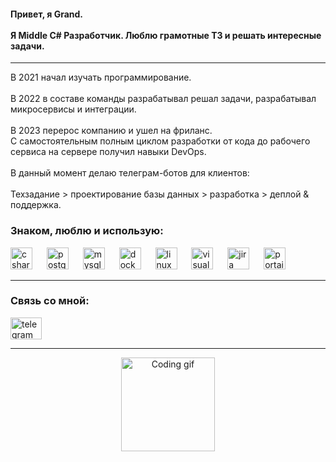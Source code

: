 <h4 align="left">
  Привет, я Grand.<br><br>
  Я Middle C# Разработчик. Люблю грамотные ТЗ и решать интересные задачи.
</h4>

<hr>

<p align="left">
  В 2021 начал изучать программирование.<br><br>
  В 2022 в составе команды разрабатывал решал задачи, разрабатывал микросервисы и интеграции.<br><br>
  В 2023 перерос компанию и ушел на фриланс.<br>
  С самостоятельным полным циклом разработки от кода до рабочего сервиса на сервере получил навыки DevOps.<br><br>
  В данный момент делаю телеграм-ботов для клиентов:<br><br>
  Техзадание > проектирование базы данных > разработка > деплой & поддержка.
</p>



<h3 align="left">Знаком, люблю и использую:</h3>

<div align="left">
  <img src="https://cdn.jsdelivr.net/gh/devicons/devicon/icons/csharp/csharp-original.svg" height="35" alt="csharp logo" />
  <img width="15" />
  <img src="https://cdn.jsdelivr.net/gh/devicons/devicon/icons/postgresql/postgresql-original.svg" height="35" alt="postgresql logo" />
  <img width="15" />
  <img src="https://cdn.jsdelivr.net/gh/devicons/devicon/icons/mysql/mysql-original.svg" height="35" alt="mysql logo" />
  <img width="15" />
  <img src="https://cdn.jsdelivr.net/gh/devicons/devicon/icons/docker/docker-original.svg" height="35" alt="docker logo" />
  <img width="15" />
  <img src="https://cdn.jsdelivr.net/gh/devicons/devicon/icons/linux/linux-original.svg" height="35" alt="linux logo" />
  <img width="15" />
  <img src="https://cdn.jsdelivr.net/gh/devicons/devicon/icons/visualstudio/visualstudio-plain.svg" height="35" alt="visualstudio logo" />
  <img width="15" />
  <img src="https://cdn.jsdelivr.net/gh/devicons/devicon/icons/jira/jira-original.svg" height="35" alt="jira logo" />
  <img width="15" />
  <img src="https://cdn.worldvectorlogo.com/logos/portainer.svg" height="35" alt="portainer logo" />
</div>

<hr>

<h3 align="left">Связь со мной:</h3>

  <a href="https://t.me/algrandeth" target="_blank">
    <img src="https://raw.githubusercontent.com/maurodesouza/profile-readme-generator/master/src/assets/icons/social/telegram/default.svg" width="50" height="35" alt="telegram logo" />
  </a>
</div>

<hr>

<div align="center">
  <img height="150" src="https://i.pinimg.com/originals/4b/28/1b/4b281bf29cec0b997e7f1618bad94460.gif" alt="Coding gif" />
</div>
